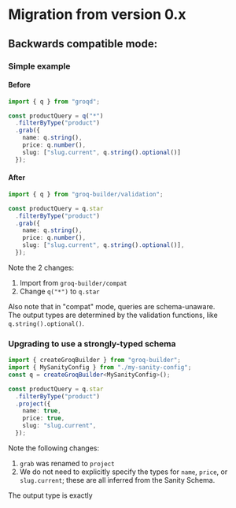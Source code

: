 # Migration from version 0.x

## Backwards compatible mode:


### Simple example

#### Before
```ts
import { q } from "groqd";

const productQuery = q("*")
  .filterByType("product")
  .grab({
    name: q.string(),
    price: q.number(),
    slug: ["slug.current", q.string().optional()]
  });
```

#### After
```ts
import { q } from "groq-builder/validation";

const productQuery = q.star
  .filterByType("product")
  .grab({
    name: q.string(),
    price: q.number(),
    slug: ["slug.current", q.string().optional()],
  });
```

Note the 2 changes:
1. Import from `groq-builder/compat`
2. Change `q("*")` to `q.star`

Also note that in "compat" mode, queries are schema-unaware.  
The output types are determined by the validation functions, like `q.string().optional()`. 


### Upgrading to use a strongly-typed schema 
```ts
import { createGroqBuilder } from "groq-builder";
import { MySanityConfig } from "./my-sanity-config";
const q = createGroqBuilder<MySanityConfig>();

const productQuery = q.star
  .filterByType("product")
  .project({
    name: true,
    price: true,
    slug: "slug.current",
  });
```
Note the following changes:
1. `grab` was renamed to `project`
2. We do not need to explicitly specify the types for `name`, `price`, or `slug.current`; these are all inferred from the Sanity Schema.

The output type is exactly
